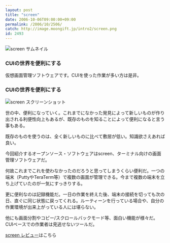 ```yaml
---
layout: post
title: "screen"
date: 2006-10-06T09:00:00+09:00
permalink: /2006/10/2506/
catch: http://image.moongift.jp/intro2/screen.png
id: 2493
---
```

 ![screen サムネイル](http://image.moongift.jp/intro2/screen.t.png "screen サムネイル")
  

### CUIの世界を便利にする
  
仮想画面管理ソフトウェアです。CUIを使った作業が多い方は是非。  
<!--more-->  

### CUIの世界を便利にする
  

![screen スクリーンショット](http://image.moongift.jp/intro2/screen.png "screen スクリーンショット")

  

世の中、便利になっていく。これまでになかった発見によって新しいものが作り出される利便性向上もあるが、既存のものを知ることによって便利になると言う事もある。

  

既存のものを使うのは、全く新しいものに比べて敷居が低い。知識欲さえあれば良い。

  

今回紹介するオープンソース・ソフトウェアはscreen、ターミナル向けの画面管理ソフトウェアだ。

  

何故これまでこれを使わなかったのだろうと思ってしまうくらい便利だ。一つの端末（PuttyやTeraTerm等）で複数の画面が管理できる。今まで複数の端末を立ち上げていたのが一気にすっきりする。

  

更に便利なのは記録機能だ。一日の作業を終えた後、端末の接続を切っても次の日、直ぐに同じ状態に戻ってくれる。ルーティーンを行っている場合や、自分の作業環境が出来上がっている人には堪らない。

  

他にも画面分割やコピー/スクロールバックモード等、面白い機能が様々だ。CUIベースでの作業者は見逃せないツールだ。

  

[screen レビュー](http://oss.moongift.jp/review/i-2507.html)はこちら

